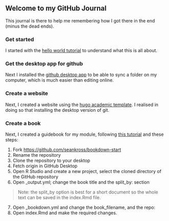 ## Welcome to my GitHub Journal 

This journal is there to help me remembering how I got there in the end (minus the dead ends).

### Get started

I started with the [hello world tutorial](https://guides.github.com/activities/hello-world/) to understand what this is all about.

### Get the desktop app for github

Next I installed the [github desktop app](https://desktop.github.com) to be able to sync a folder on my computer, which is much easier than editing online.

### Create a website

Next, I created a website using the [hugo academic template](https://themes.gohugo.io//theme/academic/post/getting-started/). I realised in doing so that installing the desktop version of git.

### Create a book

Next, I created a guidebook for my module, following [this tutorial](http://seankross.com/2016/11/17/How-to-Start-a-Bookdown-Book.html) and these steps:

1. Fork https://github.com/seankross/bookdown-start
2. Rename the repository
3. Clone the repository to your desktop
4. Fetch origin in GitHub Desktop
5. Open R Studio and create a new project, select the cloned directory of the GitHub repository
6. Open _output.yml; change the book title and the split_by: section 

> Note: the split_by option is best for a short document so the whole text can be saved in the index.Rmd file.

7. Open _bookdown.yml and change the book_filename, and the repo:
8. Open index.Rmd and make the required changes.










